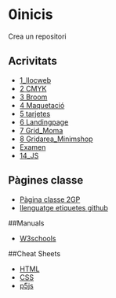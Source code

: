 # 0inicis
Crea un repositori

## Acrivitats
* [1_llocweb](https://perefi.github.io/1llocweb/)
* [2 CMYK](https://perefi.github.io/2-CMYK/)
* [3 Broom](https://perefi.github.io/3-broom/)
* [4 Maquetació](https://perefi.github.io/4/)
* [5 tarjetes](https://perefi.github.io/6-tarjetes/)
* [6 Landingpage](https://perefi.github.io/7-correccio/)
* [7 Grid_Moma](https://perefi.github.io/8-Grid/)
* [8 Gridarea_Minimshop](https://perefi.github.io/9-Grid-Template-Area/) 
* [Examen](https://perefi.github.io/Examen/)
* [14_JS](https://perefi.github.io/14_js/)

## Pàgines classe
* [Pàgina classe 2GP](https://arquesm.github.io/2GP/)
* [llenguatge etiquetes github](https://github.com/adam-p/markdown-here/wiki/Markdown-Cheatsheet)

##Manuals
* [W3schools](https://www.w3schools.com/)

##Cheat Sheets
* [HTML](http://websitesup.org/html5-cheat-sheet.pdf)
* [CSS](https://websites)
* [p5js](https://github.com/bmoren/p5js-cheat-sheet)
